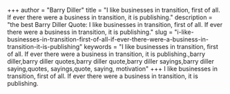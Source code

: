 +++
author = "Barry Diller"
title = "I like businesses in transition, first of all. If ever there were a business in transition, it is publishing."
description = "the best Barry Diller Quote: I like businesses in transition, first of all. If ever there were a business in transition, it is publishing."
slug = "i-like-businesses-in-transition-first-of-all-if-ever-there-were-a-business-in-transition-it-is-publishing"
keywords = "I like businesses in transition, first of all. If ever there were a business in transition, it is publishing.,barry diller,barry diller quotes,barry diller quote,barry diller sayings,barry diller saying,quotes, sayings,quote, saying, motivation"
+++
I like businesses in transition, first of all. If ever there were a business in transition, it is publishing.
